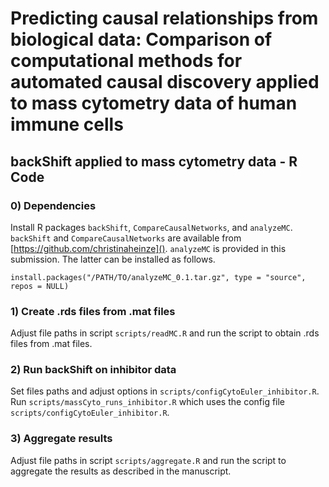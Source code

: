 # Predicting causal relationships from biological data: Comparison of computational methods for automated causal discovery applied to mass cytometry data of human immune cells

## backShift applied to mass cytometry data - R Code

### 0) Dependencies
Install R packages `backShift`, `CompareCausalNetworks`, and `analyzeMC`. `backShift` and `CompareCausalNetworks` are available from [https://github.com/christinaheinze](). `analyzeMC` is provided in this submission. The latter can be installed as follows.

```
install.packages("/PATH/TO/analyzeMC_0.1.tar.gz", type = "source", repos = NULL)
```

### 1) Create .rds files from .mat files
Adjust file paths in script `scripts/readMC.R` and run the script to obtain .rds files from .mat files. 

### 2) Run backShift on inhibitor data
Set files paths and adjust options in `scripts/configCytoEuler_inhibitor.R`. Run `scripts/massCyto_runs_inhibitor.R` which uses the config file `scripts/configCytoEuler_inhibitor.R`. 

### 3) Aggregate results
Adjust file paths in script `scripts/aggregate.R` and run the script to aggregate the results as described in the manuscript.
